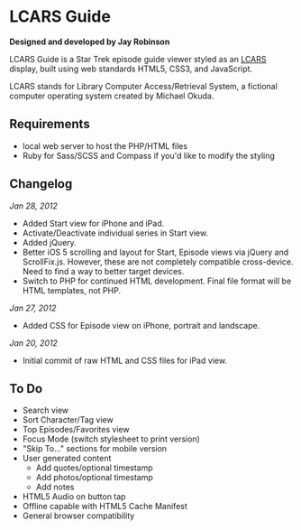 # LCARS Guide

**Designed and developed by Jay Robinson**

LCARS Guide is a Star Trek episode guide viewer styled as an [LCARS](http://en.wikipedia.org/wiki/LCARS "Library Computer Access/Retrieval System") display, built using web standards HTML5, CSS3, and JavaScript.

LCARS stands for Library Computer Access/Retrieval System, a fictional computer operating system created by Michael Okuda.

## Requirements

* local web server to host the PHP/HTML files
* Ruby for Sass/SCSS and Compass if you'd like to modify the styling



## Changelog

*Jan 28, 2012*

* Added Start view for iPhone and iPad.
* Activate/Deactivate individual series in Start view.
* Added jQuery.
* Better iOS 5 scrolling and layout for Start, Episode views via jQuery and ScrollFix.js. However, these are not completely compatible cross-device. Need to find a way to better target devices.
* Switch to PHP for continued HTML development. Final file format will be HTML templates, not PHP.

*Jan 27, 2012*

* Added CSS for Episode view on iPhone, portrait and landscape.

*Jan 20, 2012*

* Initial commit of raw HTML and CSS files for iPad view.



## To Do

* Search view
* Sort Character/Tag view
* Top Episodes/Favorites view
* Focus Mode (switch stylesheet to print version)
* "Skip To..." sections for mobile version
* User generated content
  * Add quotes/optional timestamp
  * Add photos/optional timestamp
  * Add notes
* HTML5 Audio on button tap
* Offline capable with HTML5 Cache Manifest
* General browser compatibility